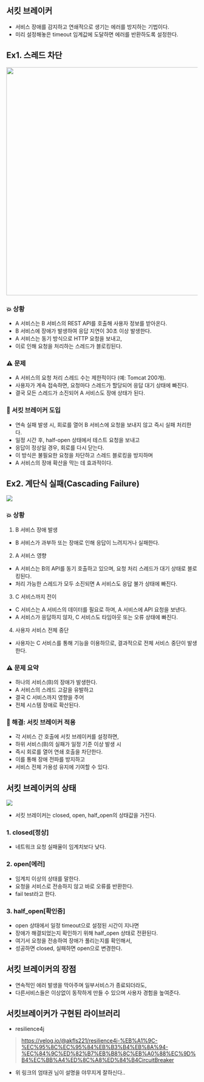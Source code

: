 ## 서킷 브레이커
- 서비스 장애를 감지하고 연쇄적으로 생기는 에러를 방지하는 기법이다.
- 미리 설정해놓은 timeout 임계값에 도달하면 에러를 반환하도록 설정한다.

## Ex1. 스레드 차단
<img width="600" src="https://github.com/user-attachments/assets/006054a8-02e4-434e-a0aa-2b2b5d2c5184"/><br>
### 💥 상황
- A 서비스는 B 서비스의 REST API를 호출해 사용자 정보를 받아온다.
- B 서비스에 장애가 발생하여 응답 지연이 30초 이상 발생한다.
- A 서비스는 동기 방식으로 HTTP 요청을 보내고,
- 이로 인해 요청을 처리하는 스레드가 블로킹된다.

### ⚠ 문제
- A 서비스의 요청 처리 스레드 수는 제한적이다 (예: Tomcat 200개).
- 사용자가 계속 접속하면, 요청마다 스레드가 할당되어 응답 대기 상태에 빠진다.
- 결국 모든 스레드가 소진되어 A 서비스도 장애 상태가 된다.

### 🔌 서킷 브레이커 도입
- 연속 실패 발생 시, 회로를 열어 B 서비스에 요청을 보내지 않고 즉시 실패 처리한다.
- 일정 시간 후, half-open 상태에서 테스트 요청을 보내고
- 응답이 정상일 경우, 회로를 다시 닫는다.
- 이 방식은 불필요한 요청을 차단하고 스레드 블로킹을 방지하며
- A 서비스의 장애 확산을 막는 데 효과적이다.

## Ex2. 계단식 실패(Cascading Failure)
<img src="https://github.com/user-attachments/assets/0118f708-c19a-4bb5-ba54-92bb408f4838"/><br>

### 💥 상황
1. B 서비스 장애 발생
- B 서비스가 과부하 또는 장애로 인해 응답이 느려지거나 실패한다.
2. A 서비스 영향
- A 서비스는 B의 API를 동기 호출하고 있으며, 요청 처리 스레드가 대기 상태로 블로킹된다.
- 처리 가능한 스레드가 모두 소진되면 A 서비스도 응답 불가 상태에 빠진다.
3. C 서비스까지 전이
- C 서비스는 A 서비스의 데이터를 필요로 하며, A 서비스에 API 요청을 보낸다.
- A 서비스가 응답하지 않자, C 서비스도 타임아웃 또는 오류 상태에 빠진다.
4. 사용자 서비스 전체 중단
- 사용자는 C 서비스를 통해 기능을 이용하므로, 결과적으로 전체 서비스 중단이 발생한다.

### ⚠ 문제 요약
- 하나의 서비스(B)의 장애가 발생한다.
- A 서비스의 스레드 고갈을 유발하고
- 결국 C 서비스까지 영향을 주어
- 전체 시스템 장애로 확산된다.

### 🔌 해결: 서킷 브레이커 적용
- 각 서비스 간 호출에 서킷 브레이커를 설정하면,
- 하위 서비스(B)의 실패가 일정 기준 이상 발생 시
- 즉시 회로를 열어 연쇄 호출을 차단한다.
- 이를 통해 장애 전파를 방지하고
- 서비스 전체 가용성 유지에 기여할 수 있다.

## 서킷 브레이커의 상태
<img src="https://github.com/user-attachments/assets/1a4983e8-fb0a-4e25-8f2d-c9ae19ed6fe5"/><br>
- 서킷 브레이커는 closed, open, half_open의 상태값을 가진다. <br>
### 1. closed[정상]
- 네트워크 요청 실패율이 임계치보다 낮다. <br>

### 2. open[에러]
- 임계치 이상의 상태를 말한다. <br>
- 요청을 서비스로 전송하지 않고 바로 오류를 반환한다.
- fail test라고 한다. <br>

### 3. half_open[확인중]
- open 상태에서 일정 timeout으로 설정된 시간이 지나면 <br>
- 장애가 해결되었는지 확인하기 위해 half_open 상태로 전환된다. <br>
- 여기서 요청을 전송하여 장애가 풀리는지를 확인해서,
- 성공하면 closed, 실패하면 open으로 변경한다. <br>

## 서킷 브레이커의 장점
- 연속적인 에러 발생을 막아주며 일부서비스가 종료되더라도,
- 다른서비스들은 이상없이 동작하게 만들 수 있으며 사용자 경험을 높여준다.

## 서킷브레이커가 구현된 라이브러리
- resilience4j
>https://velog.io/@akfls221/resilience4j-%EB%A1%9C-%EC%95%8C%EC%95%84%EB%B3%B4%EB%8A%94-%EC%84%9C%ED%82%B7%EB%B8%8C%EB%A0%88%EC%9D%B4%EC%BB%A4%ED%8C%A8%ED%84%B4CircuitBreaker
- 위 링크의 엄태권 님이 설명을 야무지게 잘하신다..



